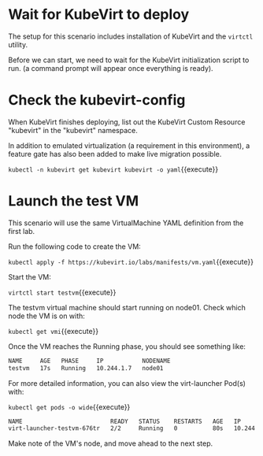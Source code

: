 # Wait for KubeVirt to deploy

The setup for this scenario includes installation of KubeVirt and the `virtctl` utility.

Before we can start, we need to wait for the KubeVirt initialization script to run. (a command prompt will appear once everything is ready).

# Check the kubevirt-config

When KubeVirt finishes deploying, list out the KubeVirt Custom Resource "kubevirt" in the "kubevirt" namespace.

In addition to emulated virtualization (a requirement in this environment), a feature gate has also been added to make live migration possible.

`kubectl -n kubevirt get kubevirt kubevirt -o yaml`{{execute}}

# Launch the test VM

This scenario will use the same VirtualMachine YAML definition from the first lab.

Run the following code to create the VM:

`kubectl apply -f https://kubevirt.io/labs/manifests/vm.yaml`{{execute}}

Start the VM:

`virtctl start testvm`{{execute}}

The testvm virtual machine should start running on node01. Check which node the VM is on with:

`kubectl get vmi`{{execute}}

Once the VM reaches the Running phase, you should see something like:

~~~sh
NAME     AGE   PHASE     IP           NODENAME
testvm   17s   Running   10.244.1.7   node01
~~~

For more detailed information, you can also view the virt-launcher Pod(s) with:

`kubectl get pods -o wide`{{execute}}

~~~sh
NAME                         READY   STATUS    RESTARTS   AGE   IP           NODE     NOMINATED NODE   READINESS GATES
virt-launcher-testvm-676tr   2/2     Running   0          80s   10.244.1.7   node01   <none>           <none>
~~~

Make note of the VM's node, and move ahead to the next step.
